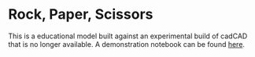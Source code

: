 # Rock, Paper, Scissors
This is a educational model built against an experimental build of cadCAD that is no longer available. A demonstration notebook can be found [here](docs/ri-demonstration.ipynb).